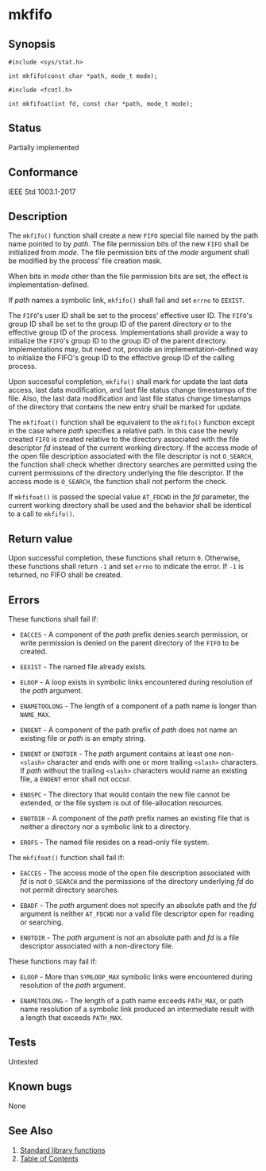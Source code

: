 # mkfifo

## Synopsis

`#include <sys/stat.h>`

`int mkfifo(const char *path, mode_t mode);`

`#include <fcntl.h>`

`int mkfifoat(int fd, const char *path, mode_t mode);`

## Status

Partially implemented

## Conformance

IEEE Std 1003.1-2017

## Description

The `mkfifo()` function shall create a new `FIFO` special file named by the path name pointed to by _path_. The file
permission bits of the new `FIFO` shall be initialized from _mode_. The file permission bits of the _mode_ argument
shall be modified by the process' file creation mask.

When bits in _mode_ other than the file permission bits are set, the effect is implementation-defined.

If _path_ names a symbolic link, `mkfifo()` shall fail and set `errno` to `EEXIST`.

The `FIFO`'s user ID shall be set to the process' effective user ID. The `FIFO`'s group ID shall be set to the group ID
of the parent directory or to the effective group ID of the process. Implementations shall provide a way to initialize
the `FIFO`'s group ID to the group ID of the parent directory. Implementations may, but need not, provide an
implementation-defined way to initialize the FIFO's group ID to the effective group ID of the calling process.

Upon successful completion, `mkfifo()` shall mark for update the last data access, last data modification, and last
file status change timestamps of the file. Also, the last data modification and last file status change timestamps of
the directory that contains the new entry shall be marked for update.

The `mkfifoat()` function shall be equivalent to the `mkfifo()` function except in the case where _path_ specifies a
relative path. In this case the newly created `FIFO` is created relative to the directory associated with the file
descriptor _fd_ instead of the current working directory. If the access mode of the open file description associated
with the file descriptor is not `O_SEARCH`, the function shall check whether directory searches are permitted using the
current permissions of the directory underlying the file descriptor. If the access mode is `O_SEARCH`, the function
shall not perform the check.

If `mkfifoat()` is passed the special value `AT_FDCWD` in the _fd_ parameter, the current working directory shall be
used and the behavior shall be identical to a call to `mkfifo()`.

## Return value

Upon successful completion, these functions shall return `0`. Otherwise, these functions shall return `-1` and set
`errno` to indicate the error. If `-1` is returned, no FIFO shall be created.

## Errors

These functions shall fail if:

* `EACCES` - A component of the _path_ prefix denies search permission, or write permission is denied on the parent
directory of the `FIFO` to be created.

* `EEXIST` - The named file already exists.

* `ELOOP` - A loop exists in symbolic links encountered during resolution of the _path_ argument.

* `ENAMETOOLONG` - The length of a component of a path name is longer than `NAME_MAX`.

* `ENOENT` - A component of the path prefix of _path_ does not name an existing file or _path_ is an empty string.

* `ENOENT` or `ENOTDIR` - The _path_ argument contains at least one non- `<slash>` character and ends with one or more
trailing `<slash>` characters. If _path_ without the trailing `<slash>` characters would name an existing file, a
`ENOENT` error shall not occur.

* `ENOSPC` - The directory that would contain the new file cannot be extended, or the file system is out of
file-allocation resources.

* `ENOTDIR` - A component of the _path_ prefix names an existing file that is neither a directory nor a symbolic link
to a directory.

* `EROFS` - The named file resides on a read-only file system.

The `mkfifoat()` function shall fail if:

* `EACCES` - The access mode of the open file description associated with _fd_ is not `O_SEARCH` and the permissions
of the directory underlying _fd_ do not permit directory searches.

* `EBADF` - The _path_ argument does not specify an absolute path and the _fd_ argument is neither `AT_FDCWD`
nor a valid file descriptor open for reading or searching.

* `ENOTDIR` - The _path_ argument is not an absolute path and _fd_ is a file descriptor associated with a
non-directory file.

These functions may fail if:

* `ELOOP` - More than `SYMLOOP_MAX` symbolic links were encountered during resolution of the _path_ argument.

* `ENAMETOOLONG` - The length of a path name exceeds `PATH_MAX`, or path name resolution of a symbolic link produced an
intermediate result with a length that exceeds `PATH_MAX`.

## Tests

Untested

## Known bugs

None

## See Also

1. [Standard library functions](../../README.md)
2. [Table of Contents](../../../../README.md)
